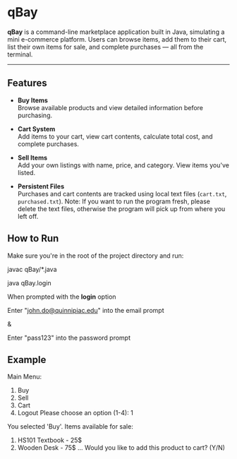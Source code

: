 # qBay 

**qBay** is a command-line marketplace application built in Java, simulating a mini e-commerce platform. Users can browse items, add them to their cart, list their own items for sale, and complete purchases — all from the terminal.

---

## Features

- **Buy Items**  
  Browse available products and view detailed information before purchasing.

- **Cart System**  
  Add items to your cart, view cart contents, calculate total cost, and complete purchases.

- **Sell Items**  
  Add your own listings with name, price, and category. View items you've listed.

- **Persistent Files**  
  Purchases and cart contents are tracked using local text files (`cart.txt`, `purchased.txt`).
  Note: If you want to run the program fresh, please delete the text files, otherwise the program will pick up from where you left off.


## How to Run

Make sure you're in the root of the project directory and run:

javac qBay/*.java

java qBay.login

When prompted with the **login** option

Enter "john.do@quinnipiac.edu" into the email prompt

&

Enter "pass123" into the password prompt

## Example

Main Menu:
1. Buy
2. Sell
3. Cart
4. Logout
Please choose an option (1-4): 1

You selected 'Buy'.
Items available for sale:
1. HS101 Textbook - 25$
2. Wooden Desk - 75$
...
Would you like to add this product to cart? (Y/N)
